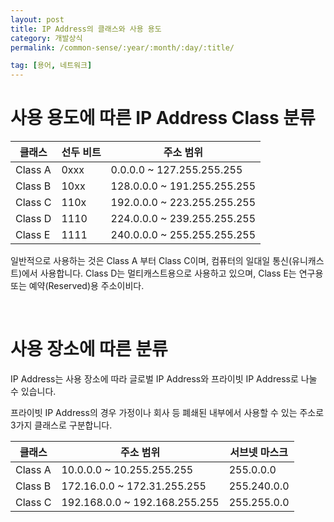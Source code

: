 ```yaml
---
layout: post
title: IP Address의 클래스와 사용 용도
category: 개발상식
permalink: /common-sense/:year/:month/:day/:title/

tag: [용어, 네트워크]
---
```

# 사용 용도에 따른 IP Address Class 분류

클래스 | 선두 비트 | 주소 범위
---|---|---
Class A | 0xxx | 0.0.0.0 ~ 127.255.255.255
Class B | 10xx | 128.0.0.0 ~ 191.255.255.255
Class C | 110x | 192.0.0.0 ~ 223.255.255.255
Class D | 1110 | 224.0.0.0 ~ 239.255.255.255
Class E | 1111 | 240.0.0.0 ~ 255.255.255.255

일반적으로 사용하는 것은 Class A 부터 Class C이며, 컴퓨터의 일대일 통신(유니캐스트)에서 사용합니다. Class D는 멀티캐스트용으로 사용하고 있으며, Class E는 연구용 또는 예약(Reserved)용 주소이비다.

<br>

# 사용 장소에 따른 분류

IP Address는 사용 장소에 따라 글로벌 IP Address와 프라이빗 IP Address로 나눌 수 있습니다.

프라이빗 IP Address의 경우 가정이나 회사 등 폐쇄된 내부에서 사용할 수 있는 주소로 3가지 클래스로 구분합니다.

클래스 | 주소 범위 | 서브넷 마스크
---|---|---
Class A | 10.0.0.0 ~ 10.255.255.255 | 255.0.0.0
Class B | 172.16.0.0 ~ 172.31.255.255 | 255.240.0.0
Class C | 192.168.0.0 ~ 192.168.255.255 | 255.255.0.0